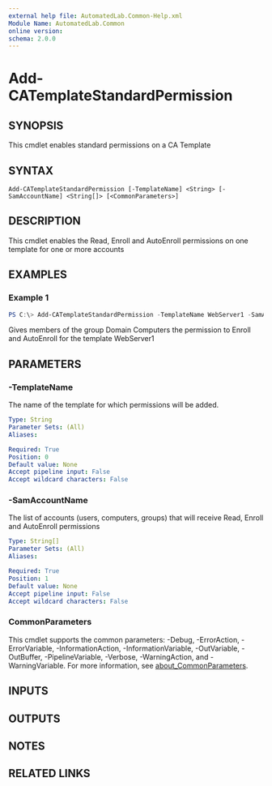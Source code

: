 ```yaml
---
external help file: AutomatedLab.Common-Help.xml
Module Name: AutomatedLab.Common
online version:
schema: 2.0.0
---
```


# Add-CATemplateStandardPermission

## SYNOPSIS

This cmdlet enables standard permissions on a CA Template

## SYNTAX

```
Add-CATemplateStandardPermission [-TemplateName] <String> [-SamAccountName] <String[]> [<CommonParameters>]
```

## DESCRIPTION

This cmdlet enables the Read, Enroll and AutoEnroll permissions on one template for one or more accounts

## EXAMPLES

### Example 1
```powershell
PS C:\> Add-CATemplateStandardPermission -TemplateName WebServer1 -SamAccountName 'Domain Computers'
```

Gives members of the group Domain Computers the permission to Enroll and AutoEnroll for the template WebServer1

## PARAMETERS

### -TemplateName

The name of the template for which permissions will be added.

```yaml
Type: String
Parameter Sets: (All)
Aliases:

Required: True
Position: 0
Default value: None
Accept pipeline input: False
Accept wildcard characters: False
```

### -SamAccountName

The list of accounts (users, computers, groups) that will receive Read, Enroll and AutoEnroll permissions

```yaml
Type: String[]
Parameter Sets: (All)
Aliases:

Required: True
Position: 1
Default value: None
Accept pipeline input: False
Accept wildcard characters: False
```

### CommonParameters
This cmdlet supports the common parameters: -Debug, -ErrorAction, -ErrorVariable, -InformationAction, -InformationVariable, -OutVariable, -OutBuffer, -PipelineVariable, -Verbose, -WarningAction, and -WarningVariable. For more information, see [about_CommonParameters](http://go.microsoft.com/fwlink/?LinkID=113216).

## INPUTS

## OUTPUTS

## NOTES

## RELATED LINKS
